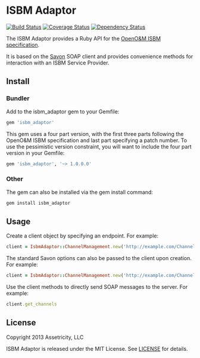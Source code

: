 # ISBM Adaptor

[![Build Status](https://travis-ci.org/assetricity/isbm_adaptor.png)](https://travis-ci.org/assetricity/isbm_adaptor)
[![Coverage Status](https://coveralls.io/repos/assetricity/isbm_adaptor/badge.png?branch=master)](https://coveralls.io/r/assetricity/isbm_adaptor?branch=master)
[![Dependency Status](https://gemnasium.com/assetricity/isbm_adaptor.png)](https://gemnasium.com/assetricity/isbm_adaptor)

The ISBM Adaptor provides a Ruby API for the [OpenO&M ISBM specification](http://www.mimosa.org/?q=about/what-open-om).

It is based on the [Savon](http://savonrb.com) SOAP client and provides convenience methods for interaction with an ISBM Service Provider.

## Install

### Bundler

Add to the isbm_adaptor gem to your Gemfile:

```ruby
gem 'isbm_adaptor'
```

This gem uses a four part version, with the first three parts following the OpenO&M ISBM specification and last part specifying a patch number. To use the pessimistic version constraint, you will want to include the four part version in your Gemfile:

```ruby
gem 'isbm_adaptor', '~> 1.0.0.0'
```

### Other

The gem can also be installed via the gem install command:

```bash
gem install isbm_adaptor
```

## Usage

Create a client object by specifying an endpoint. For example:

```ruby
client = IsbmAdaptor::ChannelManagement.new('http://example.com/ChannelManagement')
```

The standard Savon options can also be passed to the client upon creation. For example:

```ruby
client = IsbmAdaptor::ChannelManagement.new('http://example.com/ChannelManagement', log: false)
```

Use the client methods to directly send SOAP messages to the server. For example:

```ruby
client.get_channels
```

## License

Copyright 2013 Assetricity, LLC

ISBM Adaptor is released under the MIT License. See [LICENSE](https://github.com/assetricity/isbm_adaptor/blob/master/LICENSE) for details.
